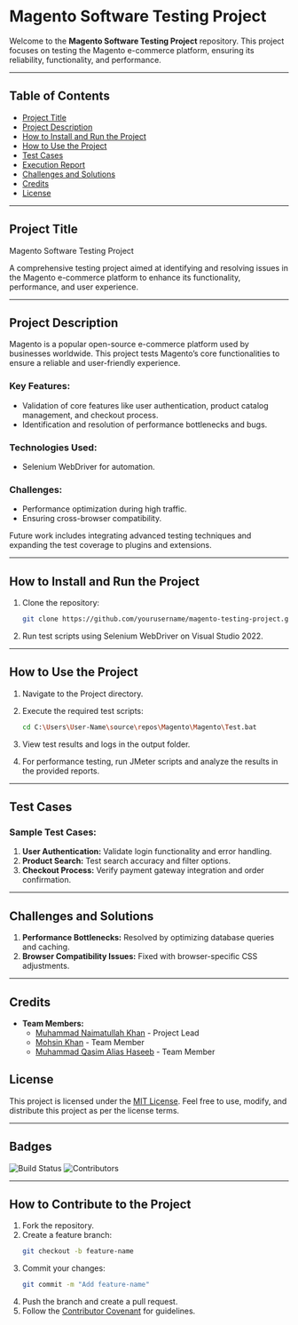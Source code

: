 # Magento Software Testing Project

Welcome to the **Magento Software Testing Project** repository. This project focuses on testing the Magento e-commerce platform, ensuring its reliability, functionality, and performance.

---

## Table of Contents

- [Project Title](#project-title)
- [Project Description](#project-description)
- [How to Install and Run the Project](#how-to-install-and-run-the-project)
- [How to Use the Project](#how-to-use-the-project)
- [Test Cases](#test-cases)
- [Execution Report](#execution-report)
- [Challenges and Solutions](#challenges-and-solutions)
- [Credits](#credits)
- [License](#license)

---

## Project Title

Magento Software Testing Project

A comprehensive testing project aimed at identifying and resolving issues in the Magento e-commerce platform to enhance its functionality, performance, and user experience.

---

## Project Description

Magento is a popular open-source e-commerce platform used by businesses worldwide. This project tests Magento’s core functionalities to ensure a reliable and user-friendly experience.

### Key Features:

- Validation of core features like user authentication, product catalog management, and checkout process.
- Identification and resolution of performance bottlenecks and bugs.

### Technologies Used:

- Selenium WebDriver for automation.

### Challenges:

- Performance optimization during high traffic.
- Ensuring cross-browser compatibility.

Future work includes integrating advanced testing techniques and expanding the test coverage to plugins and extensions.

---

## How to Install and Run the Project

1. Clone the repository:
   ```bash
   git clone https://github.com/yourusername/magento-testing-project.git
   ```
2. Run test scripts using Selenium WebDriver on Visual Studio 2022.

---

## How to Use the Project

1. Navigate to the Project directory.
2. Execute the required test scripts:

   ```bash
   cd C:\Users\User-Name\source\repos\Magento\Magento\Test.bat

   ```

3. View test results and logs in the output folder.
4. For performance testing, run JMeter scripts and analyze the results in the provided reports.

---

## Test Cases

### Sample Test Cases:

1. **User Authentication:** Validate login functionality and error handling.
2. **Product Search:** Test search accuracy and filter options.
3. **Checkout Process:** Verify payment gateway integration and order confirmation.

---

## Challenges and Solutions

1. **Performance Bottlenecks:** Resolved by optimizing database queries and caching.
2. **Browser Compatibility Issues:** Fixed with browser-specific CSS adjustments.

---

## Credits

- **Team Members:**
  - [Muhammad Naimatullah Khan](https://github.com/Cyber-Naimo) - Project Lead
  - [Mohsin Khan](https://github.com/jrmohsinkhan) - Team Member
  - [Muhammad Qasim Alias Haseeb](https://github.com/Haseeb-Panhwar) - Team Member

## License

This project is licensed under the [MIT License](LICENSE). Feel free to use, modify, and distribute this project as per the license terms.

---

## Badges

![Build Status](https://img.shields.io/badge/build-passing-brightgreen)
![Contributors](https://img.shields.io/badge/contributors-2-blue)

---

## How to Contribute to the Project

1. Fork the repository.
2. Create a feature branch:
   ```bash
   git checkout -b feature-name
   ```
3. Commit your changes:
   ```bash
   git commit -m "Add feature-name"
   ```
4. Push the branch and create a pull request.
5. Follow the [Contributor Covenant](https://www.contributor-covenant.org/) for guidelines.
